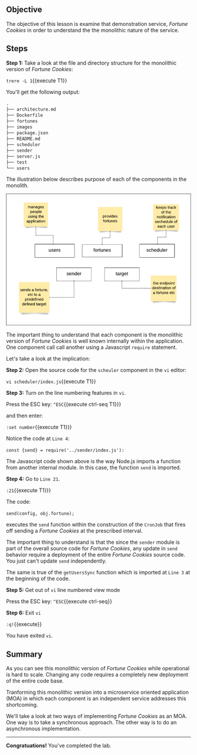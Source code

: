 ## Objective
The objective of this lesson is examine that demonstration service, *Fortune Cookies* in order to understand the the monolithic nature of the service.

## Steps

**Step 1:** Take a look at the file and directory structure for the monolithic version of *Fortune Cookies*:

`trere -L 1`{{execute T1}}

You'll get the following output:

```
.
├── architecture.md
├── Dockerfile
├── fortunes
├── images
├── package.json
├── README.md
├── scheduler
├── sender
├── server.js
├── test
└── users

```

The illustration below describes purpose of each of the components in the monolith.

![logo](mstran-002/assets/basic-architecture-components.png)

The important thing to understand that each component is the monolithic version of *Fortune Cookies* is well known internally within the application. One component call call another using a Javascript `require` statement.

Let's take a look at the implication:

**Step 2:** Open the source code for the `scheuler` component in the `vi` editor:

`vi scheduler/index.js`{{execute T1}}

**Step 3:** Turn on the line numbering features in `vi`.

Press the ESC key: `^ESC`{{execute ctrl-seq T1}}}

and then enter:

`:set number`{{execute T1}}}

Notice the code at `Line 4`:

`const {send} = require('../sender/index.js'):`

The Javascript code shown above is the way Node.js imports a function from another internal module. In this case, the function `send` is imported.

**Step 4:** Go to `Line 21`.

`:21`{{execute T1}}}

The code:

`send(config, obj.fortune);`

executes the `send` function within the construction of the `CronJob` that fires off sending a *Fortune Cookies* at the prescribed interval.

The important thing to understand is that the since the `sender` module is part of the overall source code for *Fortune Cookies*, any update in `send` behavior require a deployment of the entire *Fortune Cookies* source code. You just can't update `send` independently.

The same is true of the `getUsersSync` function which is imported at `Line 3` at the beginning of the code.

**Step 5:** Get out of `vi` line numbered view mode

Press the ESC key: `^ESC`{{execute ctrl-seq}}

**Step 6:** Exit `vi`

`:q!`{{execute}}

You have exited `vi`.

## Summary

As you can see this monolithic version of *Fortune Cookies* while operational is hard to scale. Changing any code requires a completely new deployment of the entire code base.

Tranforming this monolithic version into a microservice oriented application (MOA) in which each component is an independent service addresses this shortcoming.

We'll take a look at two ways of implementing *Fortune Cookies* as an MOA. One way is to take a synchronous approach. The other way is to do an asynchronous implementation.

---

**Congratuations!** You've completed the lab.